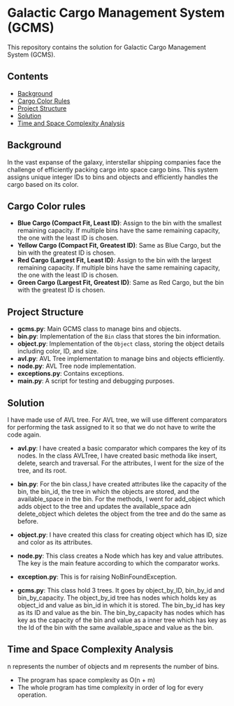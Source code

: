 # Galactic Cargo Management System (GCMS)

This repository contains the solution for Galactic Cargo Management System (GCMS).

## Contents

- [Background](#background)
- [Cargo Color Rules](#cargo-color-rules)
- [Project Structure](#project-structure)
- [Solution](#solution)
- [Time and Space Complexity Analysis](#time-and-space-complexity)

## Background
In the vast expanse of the galaxy, interstellar shipping companies face the challenge of efficiently packing cargo into space cargo bins. This system assigns unique integer IDs to bins and objects and efficiently handles the cargo based on its color.

## Cargo Color rules
- **Blue Cargo (Compact Fit, Least ID)**: Assign to the bin with the smallest remaining capacity. If multiple bins have the same remaining capacity, the one with the least ID is chosen.
- **Yellow Cargo (Compact Fit, Greatest ID)**: Same as Blue Cargo, but the bin with the greatest ID is chosen.
- **Red Cargo (Largest Fit, Least ID)**: Assign to the bin with the largest remaining capacity. If multiple bins have the same remaining capacity, the one with the least ID is chosen.
- **Green Cargo (Largest Fit, Greatest ID)**: Same as Red Cargo, but the bin with the greatest ID is chosen.


## Project Structure
- **gcms.py**: Main GCMS class to manage bins and objects.
- **bin.py**: Implementation of the `Bin` class that stores the bin information.
- **object.py**: Implementation of the `Object` class, storing the object details including color, ID, and size.
- **avl.py**: AVL Tree implementation to manage bins and objects efficiently.
- **node.py**: AVL Tree node implementation.
- **exceptions.py**: Contains exceptions.
- **main.py**: A script for testing and debugging purposes.

## Solution
I have made use of AVL tree. For AVL tree, we will use different comparators for performing the task assigned to it so that we do not have to write the code again.

- **avl.py**: I have created a basic comparator which compares the key of its nodes.
In the class AVLTree, I have created basic methoda like insert, delete, search and traversal.
For the attributes, I went for the size of the tree, and its root.

- **bin.py**: For the bin class,I have created attributes like the capacity of the bin, the bin_id, the tree in which the objects are stored, and the available_space in the bin.
For the methods, I went for add_object which adds object to the tree and updates the available_space adn delete_object which deletes the object from the tree and do the same as before.

- **object.py**: I have created this class for creating object which has ID, size and color as its attributes.

- **node.py**: This class creates a Node which has key and value attributes.
The key is the main feature according to which the comparator works.

- **exception.py**: This is for raising NoBinFoundException.

- **gcms.py**: This class hold 3 trees. It goes by object_by_ID, bin_by_id and bin_by_capacity.
The object_by_id tree has nodes which holds key as object_id and value as bin_id in which it is stored.
The bin_by_id has key as its ID and value as the bin.
The bin_by_capacity has nodes which has key as the capacity of the bin 	and value as a inner tree which has key as the Id of the bin with the same 	available_space and value as the bin.

## Time and Space Complexity Analysis
n represents the number of objects and m represents the number of bins.

- The program has space complexity as O(n + m)
- The whole program has time complexity in order of log for every operation.


